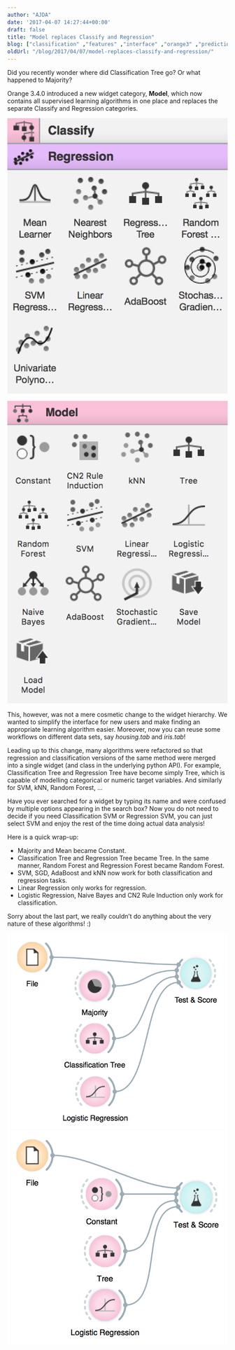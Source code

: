 ```yaml
---
author: "AJDA"
date: '2017-04-07 14:27:44+00:00'
draft: false
title: "Model replaces Classify and Regression"
blog: ["classification" ,"features" ,"interface" ,"orange3" ,"prediction" ,"predictive  analytics" ,"regression" ,"toolbox" ,"update" ]
oldUrl: "/blog/2017/04/07/model-replaces-classify-and-regression/"
---
```


Did you recently wonder where did Classification Tree go? Or what happened to Majority?

Orange 3.4.0 introduced a new widget category, **Model**, which now contains all supervised learning algorithms in one place and replaces the separate Classify and Regression categories.

![](Screen-Shot-2017-04-07-at-15.51.36.png)

![](Screen-Shot-2017-04-07-at-15.41.12.png)

This, however, was not a mere cosmetic change to the widget hierarchy. We wanted to simplify the interface for new users and make finding an appropriate learning algorithm easier. Moreover, now you can reuse some workflows on different data sets, say _housing.tab_ and _iris.tab_!

Leading up to this change, many algorithms were refactored so that regression and classification versions of the same method were merged into a single widget (and class in the underlying python API). For example, Classification Tree and Regression Tree have become simply Tree, which is capable of modelling categorical or numeric target variables. And similarly for SVM, kNN, Random Forest, …

Have you ever searched for a widget by typing its name and were confused by multiple options appearing in the search box? Now you do not need to decide if you need Classification SVM or Regression SVM, you can just select SVM and enjoy the rest of the time doing actual data analysis!



Here is a quick wrap-up:

* Majority and Mean became Constant.
* Classification Tree and Regression Tree became Tree. In the same manner, Random Forest and Regression Forest became Random Forest.
* SVM, SGD, AdaBoost and kNN now work for both classification and regression tasks.
* Linear Regression only works for regression.
* Logistic Regression, Naive Bayes and CN2 Rule Induction only work for classification.

Sorry about the last part, we really couldn’t do anything about the very nature of these algorithms! :)



![](Screen-Shot-2017-04-07-at-15.51.12.png)
![](Screen-Shot-2017-04-07-at-15.45.21.png)



